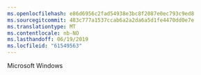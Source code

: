 ```yaml
---
ms.openlocfilehash: e86d6956c2fad54938e3bc8f2087e0ec793c9ed8
ms.sourcegitcommit: 483c777a1537ccab6a2a2da6a5d1fe4470dd0e7e
ms.translationtype: MT
ms.contentlocale: nb-NO
ms.lasthandoff: 06/19/2019
ms.locfileid: "61549563"
---
```

Microsoft Windows